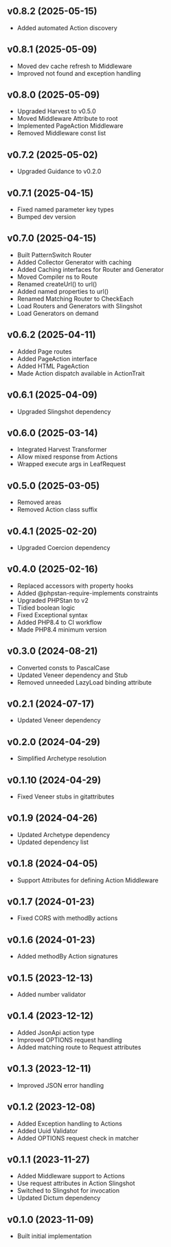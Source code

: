 ## v0.8.2 (2025-05-15)
* Added automated Action discovery

## v0.8.1 (2025-05-09)
* Moved dev cache refresh to Middleware
* Improved not found and exception handling

## v0.8.0 (2025-05-09)
* Upgraded Harvest to v0.5.0
* Moved Middleware Attribute to root
* Implemented PageAction Middleware
* Removed Middleware const list

## v0.7.2 (2025-05-02)
* Upgraded Guidance to v0.2.0

## v0.7.1 (2025-04-15)
* Fixed named parameter key types
* Bumped dev version

## v0.7.0 (2025-04-15)
* Built PatternSwitch Router
* Added Collector Generator with caching
* Added Caching interfaces for Router and Generator
* Moved Compiler ns to Route
* Renamed createUrl() to url()
* Added named properties to url()
* Renamed Matching Router to CheckEach
* Load Routers and Generators with Slingshot
* Load Generators on demand

## v0.6.2 (2025-04-11)
* Added Page routes
* Added PageAction interface
* Added HTML PageAction
* Made Action dispatch available in ActionTrait

## v0.6.1 (2025-04-09)
* Upgraded Slingshot dependency

## v0.6.0 (2025-03-14)
* Integrated Harvest Transformer
* Allow mixed response from Actions
* Wrapped execute args in LeafRequest

## v0.5.0 (2025-03-05)
* Removed areas
* Removed Action class suffix

## v0.4.1 (2025-02-20)
* Upgraded Coercion dependency

## v0.4.0 (2025-02-16)
* Replaced accessors with property hooks
* Added @phpstan-require-implements constraints
* Upgraded PHPStan to v2
* Tidied boolean logic
* Fixed Exceptional syntax
* Added PHP8.4 to CI workflow
* Made PHP8.4 minimum version

## v0.3.0 (2024-08-21)
* Converted consts to PascalCase
* Updated Veneer dependency and Stub
* Removed unneeded LazyLoad binding attribute

## v0.2.1 (2024-07-17)
* Updated Veneer dependency

## v0.2.0 (2024-04-29)
* Simplified Archetype resolution

## v0.1.10 (2024-04-29)
* Fixed Veneer stubs in gitattributes

## v0.1.9 (2024-04-26)
* Updated Archetype dependency
* Updated dependency list

## v0.1.8 (2024-04-05)
* Support Attributes for defining Action Middleware

## v0.1.7 (2024-01-23)
* Fixed CORS with methodBy<parameter> actions

## v0.1.6 (2024-01-23)
* Added methodBy<parameter> Action signatures

## v0.1.5 (2023-12-13)
* Added number validator

## v0.1.4 (2023-12-12)
* Added JsonApi action type
* Improved OPTIONS request handling
* Added matching route to Request attributes

## v0.1.3 (2023-12-11)
* Improved JSON error handling

## v0.1.2 (2023-12-08)
* Added Exception handling to Actions
* Added Uuid Validator
* Added OPTIONS request check in matcher

## v0.1.1 (2023-11-27)
* Added Middleware support to Actions
* Use request attributes in Action Slingshot
* Switched to Slingshot for invocation
* Updated Dictum dependency

## v0.1.0 (2023-11-09)
* Built initial implementation
